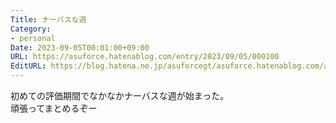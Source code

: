 ```yaml
---
Title: ナーバスな週
Category:
- personal
Date: 2023-09-05T00:01:00+09:00
URL: https://asuforce.hatenablog.com/entry/2023/09/05/000100
EditURL: https://blog.hatena.ne.jp/asuforcegt/asuforce.hatenablog.com/atom/entry/820878482965284760
---
```


初めての評価期間でなかなかナーバスな週が始まった。  
頑張ってまとめるぞー
